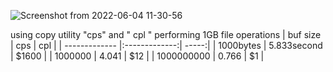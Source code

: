 
![Screenshot from 2022-06-04 11-30-56](https://user-images.githubusercontent.com/105910992/171986760-e86ce737-da0c-4f15-ac18-1089bc4d6209.png)

using copy utility "cps" and " cpl " performing 1GB file operations
|     buf size  |      cps      | cpl   |
| ------------- |:-------------:| -----:|
| 1000bytes     | 5.833second   | $1600 |
| 1000000       |  4.041       |   $12 |
| 1000000000    |   0.766       |    $1 |


